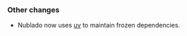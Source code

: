 ### Other changes

- Nublado now uses [uv](https://github.com/astral-sh/uv) to maintain frozen dependencies.
